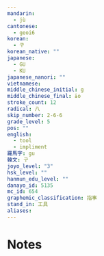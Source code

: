 ```yaml
---
mandarin:
  - jù
cantonese:
  - geoi6
korean:
  - 구
korean_native: ""
japanese:
  - GU
  - KU
japanese_nanori: ""
vietnamese:
middle_chinese_initial: g
middle_chinese_final: ɨo
stroke_count: 12
radical: 八
skip_number: 2-6-6
grade_level: 5
pos: ""
english:
  - tool
  - impliment
羅馬字: gu
韓文: 구
joyo_level: "3"
hsk_level: ""
hanmun_edu_level: ""
danayo_id: 5135
mc_id: 654
graphemic_classification: 指事
stand_in: 工具
aliases:
---
```


# Notes
